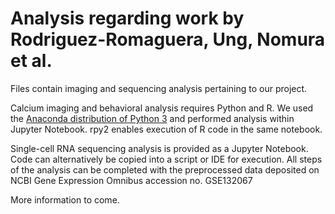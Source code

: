 # Analysis regarding work by Rodriguez-Romaguera, Ung, Nomura et al.

Files contain imaging and sequencing analysis pertaining to our project.

Calcium imaging and behavioral analysis requires Python and R. We used the [Anaconda distribution of Python 3](https://www.anaconda.com/) and performed analysis within Jupyter Notebook. rpy2 enables execution of R code in the same notebook.

Single-cell RNA sequencing analysis is provided as a Jupyter Notebook. Code can alternatively be copied into a script or IDE for execution. All steps of the analysis can be completed with the preprocessed data deposited on NCBI Gene Expression Omnibus accession no. GSE132067

More information to come.
